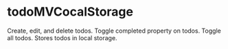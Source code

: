 # todoMVCocalStorage

Create, edit, and delete todos.
Toggle completed property on todos.
Toggle all todos.
Stores todos in local storage.
